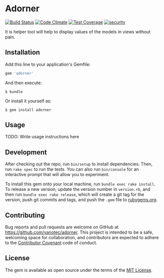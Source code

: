 # Adorner

[![Build Status](https://travis-ci.org/yanotec/adorner.svg?branch=master)](https://travis-ci.org/yanotec/adorner)
[![Code Climate](https://codeclimate.com/github/yanotec/adorner/badges/gpa.svg)](https://codeclimate.com/github/yanotec/adorner)
[![Test Coverage](https://codeclimate.com/github/yanotec/adorner/badges/coverage.svg)](https://codeclimate.com/github/yanotec/adorner/coverage)
[![security](https://hakiri.io/github/yanotec/adorner/master.svg)](https://hakiri.io/github/yanotec/adorner/master)

It is helper tool will help to display values of the models in views without pain.

## Installation

Add this line to your application's Gemfile:

```ruby
gem 'adorner'
```

And then execute:

    $ bundle

Or install it yourself as:

    $ gem install adorner

## Usage

TODO: Write usage instructions here

## Development

After checking out the repo, run `bin/setup` to install dependencies. Then, run `rake spec` to run the tests. You can also run `bin/console` for an interactive prompt that will allow you to experiment.

To install this gem onto your local machine, run `bundle exec rake install`. To release a new version, update the version number in `version.rb`, and then run `bundle exec rake release`, which will create a git tag for the version, push git commits and tags, and push the `.gem` file to [rubygems.org](https://rubygems.org).

## Contributing

Bug reports and pull requests are welcome on GitHub at https://github.com/yanotec/adorner. This project is intended to be a safe, welcoming space for collaboration, and contributors are expected to adhere to the [Contributor Covenant](contributor-covenant.org) code of conduct.


## License

The gem is available as open source under the terms of the [MIT License](http://opensource.org/licenses/MIT).


